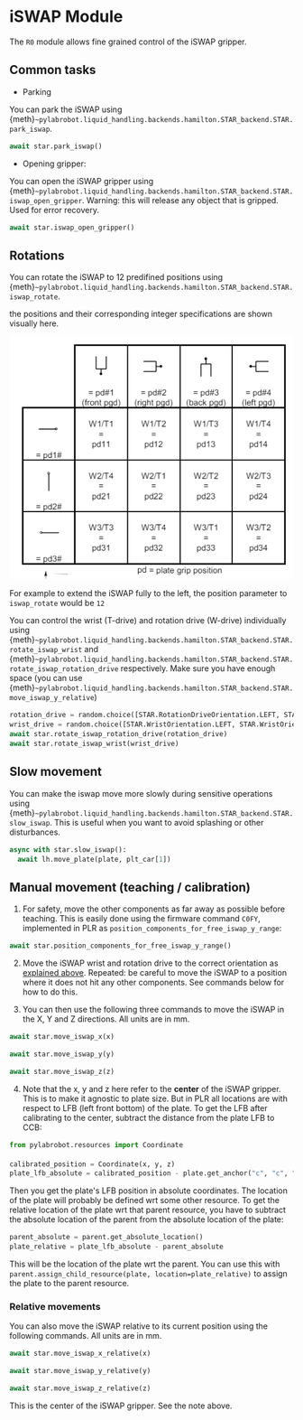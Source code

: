 # iSWAP Module

The `R0` module allows fine grained control of the iSWAP gripper.

## Common tasks

- Parking

You can park the iSWAP using {meth}`~pylabrobot.liquid_handling.backends.hamilton.STAR_backend.STAR.park_iswap`.

```python
await star.park_iswap()
```

- Opening gripper:

You can open the iSWAP gripper using {meth}`~pylabrobot.liquid_handling.backends.hamilton.STAR_backend.STAR.iswap_open_gripper`. Warning: this will release any object that is gripped. Used for error recovery.

```python
await star.iswap_open_gripper()
```

## Rotations

You can rotate the iSWAP to 12 predifined positions using {meth}`~pylabrobot.liquid_handling.backends.hamilton.STAR_backend.STAR.iswap_rotate`.

the positions and their corresponding integer specifications are shown visually here.

![alt text](iswap_positions.png)

For example to extend the iSWAP fully to the left, the position parameter to `iswap_rotate` would be `12`

You can control the wrist (T-drive) and rotation drive (W-drive) individually using {meth}`~pylabrobot.liquid_handling.backends.hamilton.STAR_backend.STAR.rotate_iswap_wrist` and {meth}`~pylabrobot.liquid_handling.backends.hamilton.STAR_backend.STAR.rotate_iswap_rotation_drive` respectively. Make sure you have enough space (you can use {meth}`~pylabrobot.liquid_handling.backends.hamilton.STAR_backend.STAR.move_iswap_y_relative`)

```python
rotation_drive = random.choice([STAR.RotationDriveOrientation.LEFT, STAR.RotationDriveOrientation.RIGHT, STAR.RotationDriveOrientation.FRONT])
wrist_drive = random.choice([STAR.WristOrientation.LEFT, STAR.WristOrientation.RIGHT, STAR.WristOrientation.STRAIGHT, STAR.WristOrientation.REVERSE])
await star.rotate_iswap_rotation_drive(rotation_drive)
await star.rotate_iswap_wrist(wrist_drive)
```

## Slow movement

You can make the iswap move more slowly during sensitive operations using {meth}`~pylabrobot.liquid_handling.backends.hamilton.STAR_backend.STAR.slow_iswap`. This is useful when you want to avoid splashing or other disturbances.

```python
async with star.slow_iswap():
  await lh.move_plate(plate, plt_car[1])
```

## Manual movement (teaching / calibration)

1. For safety, move the other components as far away as possible before teaching. This is easily done using the firmware command `C0FY`, implemented in PLR as `position_components_for_free_iswap_y_range`:

```python
await star.position_components_for_free_iswap_y_range()
```

2. Move the iSWAP wrist and rotation drive to the correct orientation as [explained above](#rotations). Repeated: be careful to move the iSWAP to a position where it does not hit any other components. See commands below for how to do this.

3. You can then use the following three commands to move the iSWAP in the X, Y and Z directions. All units are in mm.

```python
await star.move_iswap_x(x)
```

```python
await star.move_iswap_y(y)
```

```python
await star.move_iswap_z(z)
```

4. Note that the x, y and z here refer to the **center** of the iSWAP gripper. This is to make it agnostic to plate size. But in PLR all locations are with respect to LFB (left front bottom) of the plate. To get the LFB after calibrating to the center, subtract the distance from the plate LFB to CCB:

```python
from pylabrobot.resources import Coordinate

calibrated_position = Coordinate(x, y, z)
plate_lfb_absolute = calibrated_position - plate.get_anchor("c", "c", "b")
```

Then you get the plate's LFB position in absolute coordinates. The location of the plate will probably be defined wrt some other resource. To get the relative location of the plate wrt that parent resource, you have to subtract the absolute location of the parent from the absolute location of the plate:

```python
parent_absolute = parent.get_absolute_location()
plate_relative = plate_lfb_absolute - parent_absolute
```

This will be the location of the plate wrt the parent. You can use this with `parent.assign_child_resource(plate, location=plate_relative)` to assign the plate to the parent resource.

### Relative movements

You can also move the iSWAP relative to its current position using the following commands. All units are in mm.

```python
await star.move_iswap_x_relative(x)
```

```python
await star.move_iswap_y_relative(y)
```

```python
await star.move_iswap_z_relative(z)
```

This is the center of the iSWAP gripper. See the note above.
